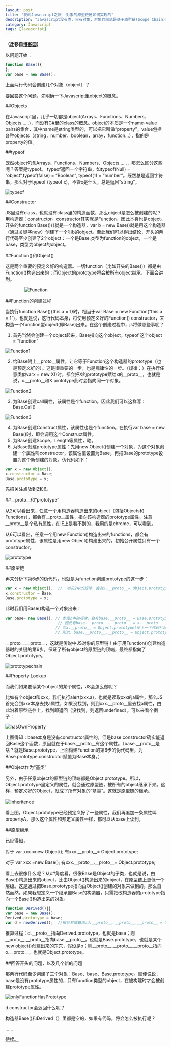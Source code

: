 ```yaml
---
layout: post
title: "我的Javascript之旅——对象的原型链是如何实现的"
description: "Javascript没有类，只有对象，对象的继承是基于原型链(Scope Chain)的，那么在javascript内部，原型链是怎么实现的呢？"
category: Javascript
tags: [Javascript]
---
```


**（迁移自[博客园](http://www.cnblogs.com/CaiAbin/archive/2010/08/25/1808001.html)）**

以问题开始：

```javascript
function Base(){	
};
var base = new Base();
```

上面两行代码会创建几个对象（object）？


要回答这个问题，先明确一下Javascript里object的概念。


##Objects

在Javascript里，几乎一切都是object(Arrays、Functions、Numbers、Objects……)，而没有C#里的class的概念。object的本质是一个name-value pairs的集合，其中name是string类型的，可以把它叫做“property”，value包括各种objects（string，number，boolean，array，function…），指的是property的值。

 

##typeof

既然object包含Arrays、Functions、Numbers、Objects……，那怎么区分这些呢？答案是typeof。 typeof返回一个字符串，如typeof(Null) = “object”,typeof(false) = “Boolean”, typeof(1) = “number”。既然总是返回字符串，那么对于typeof (typeof x)，不管x是什么，总是返回”string”。

![typeof](/uploads/201308/typeof.png "typeof (typeof xxx) === string")
 

##Constructor

JS里没有class，也就没有class里的构造函数，那么object是怎么被创建的呢？用构造器：constructor。constructor其实就是Function，因此本身也是object。开头的function Base(){}就是一个构造器，var b = new Base()就是用这个构造器（通过关键字new）创建了一个叫b的object。至此我们可以得出结论，开头的两行代码至少创建了2个object：一个是Base,类型为function的object，一个是base，类型为object的object。

 

##Function()和Object()

这是两个重要的预定义好的构造器。一切function（比如开头的Base()）都是由Function()构造出来的；而Object的prototype将会被所有object继承，下面会讲到。

　　　　
![Function](/uploads/201308/Function.png)
 

##Function的创建过程

当执行function Base(){this.a = 1}时，相当于var Base = new Function(“this.a = 1”)，也就是说，这行代码本身，将使用预定义好的Function() constructor，来构造一个function型object(即Base)出来。在这个创建过程中，js将做哪些事呢？

1. 首先当然会创建一个object起来，Base指向这个object。typeof 这个object = “function”

  ![Function1](/uploads/201308/function_1.png)

2. 给Base附上\_\_proto\_\_属性，让它等于Function这个构造器的prototype（也是预定义好的）。这是很重要的一步，也是规律性的一步。（规律：）在执行任意类似varx = new X()时，都会把X的prototype赋给x的\_\_proto\_\_，也就是说，x.\_\_proto\_\_和X.prototype此时会指向同一个对象。

  ![Function2](/uploads/201308/function_2.png)

3. 为Base创建call属性，该属性是个function。因此我们可以这样写：Base.Call()

  ![Function3](/uploads/201308/function_3.png)
  
4. 为Base创建Construct属性，该属性也是个function。在执行var base = new Base()时，即会调用这个Construct属性。
5. 为Base创建Scope，Length等属性，略。
6. 为Base创建prototype属性：先用new Object()创建一个对象，为这个对象创建一个属性叫constructor，该属性值设置为Base。再把Base的prototype设置为这个新创建的对象。伪代码如下：

```javascript
var x = new Object();
x.constructor = Base;
Base.prototype = x;
```

先把关注点放到2和6。
 

##\_\_proto\_\_和“prototype”

从2可以看出来，任意一个用构造器构造出来的object（包括Objects和Functions），都会有\_\_proto\_\_属性，指向该构造器的prototype属性。注意\_\_proto\_\_是个私有属性，在IE上是看不到的，我用的是chrome，可以看到。

从6可以看出，任意一个用new Function()构造出来的functions，都会有prototype属性，该属性是用new Object()构建出来的，初始公开属性只有一个constructor。

![prototype](/uploads/201308/prototype.png)

 

##原型链

再来分析下第6步的伪代码，也就是为function创建prototype的这一步：

```javascript
var x = new Object();  //  参见2中的规律，会有x.__proto__= Object.prototype。
x.constructor = Base;
Base.prototype = x;
```

此时我们用Base()构造一个对象出来：

```javascript
var base= new Base(); // 参见2中的规律，会有base.__proto__ = Base.prototype，也就是 = x。
                       // 因此有base.__proto__.__proto__ = x.__proto__
                      // 而x.__proto__ = Object.prototype(见上一个代码片段)　　
                      // 所以，base.__proto__.__proto__ = Object.prototype.
```

\_\_proto\_\_.\_\_proto\_\_，这就是传说中JS对象的原型链！由于用Function()创建构造器时的关键的第6步，保证了所有object的原型链的顶端，最终都指向了Object.prototype。

![prototypechain](/uploads/201308/prototypechain.png)
 

##Property Lookup

而我们如果要读某个object的某个属性，JS会怎么做呢？

比如有个object叫xxx，我们执行alert(xxx.a)，也就是读取xxx的a属性，那么JS首先会到xxx本身去找a属性，如果没找到，则到xxx.\_\_proto\_\_里去找a属性，由此沿着原型链往上，找到即返回（没找到，则返回undefined）。可以来看个例子：

![hasOwnProperty](/uploads/201308/hasOwnProperty.png)

上图得知：base本身是没有constructor属性的，但是base.constructor确实能返回Base这个函数，原因就在于base.\_\_proto\_\_有这个属性。（base.\_\_proto\_\_是啥？就是Base.prototype，上面构建Function的第6步的伪代码里，为Base.prototype.constructor赋值为Base本身。）

 

##Object作为“基类”

另外，由于任意object的原型链的顶端都是Object.prototype。所以，Object.prototype里定义的属性，就会通过原型链，被所有的object继承下来。这样，预定义好的Object，就成了所有对象的“基类”。这就是原型链的继承。

![inheritence](/uploads/201308/prototypeInheritence.png)　　　

看上图，Object.prototype已经预定义好了一些属性，我们再追加一条属性叫propertyA，那么这个属性和预定义属性一样，都可以从base上读到。

 

##原型继承

已经得知，

对于 var xxx =new Object(); 有xxx.\_\_proto\_\_= Object.prototype;

对于 var xxx =new Base(); 有xxx.\_\_proto\_\_.\_\_proto\_\_= Object.prototype;

看上去很像什么呢？从c#角度看，很像Base是Object的子类，也就是说，由Base()构造出来的object，比由Object()构造出来的object，在原型链上更低一个层级。这是通过把Base.prototype指向由Object()创建的对象来做到的。那么自然而然，如果我想定义一个继承自Base的构造器，只需把改构造器的prototype指向一个Base()构造出来的对象。

```javascript
function Derived(){}
var base = new Base();
Derived.prototype = base;
var d = newDerived();  //很容易推算出:d.__proto__.__proto__.__proto__ = Object.prototype.
```

推算过程：d.\_\_proto\_\_指向Derived.prototype，也就是base；则\_\_proto\_\_.\_\_proto\_\_指向base.\_\_proto\_\_，也就是Base.prototype，也就是某个new object()创建出来的东东，假设是o；则\_\_proto\_\_.\_\_proto\_\_.\_\_proto\_\_指向o.\_\_proto\_\_，也就是Object.prototype。

 

##回答开头的问题，以及几个新的问题

那两行代码至少创建了三个对象：Base、base、Base.prototype。顺便说说，base是没有prototype属性的，只有function类型的object，在被构建时才会被创建prototype属性。

![onlyFunctionHasPrototype](/uploads/201308/onlyFunctionHasPrototype.png)
 

d.constructor会返回什么呢？

构造器Base()和Derived（）里都是空的，如果有代码，将会怎么被执行呢？

......

[待续。](/javascript/2013/08/31/javascript-2-new/ "我的Javascript之旅——new以及构造器是如何工作的")